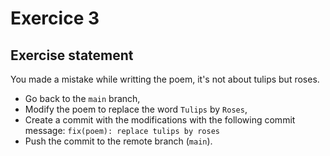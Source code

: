 # Exercice 3

## Exercise statement

You made a mistake while writting the poem, it's not about tulips but roses.

- Go back to the `main` branch,
- Modify the poem to replace the word `Tulips` by `Roses`,
- Create a commit with the modifications with the following commit message: `fix(poem): replace tulips by roses`
- Push the commit to the remote branch (`main`).

